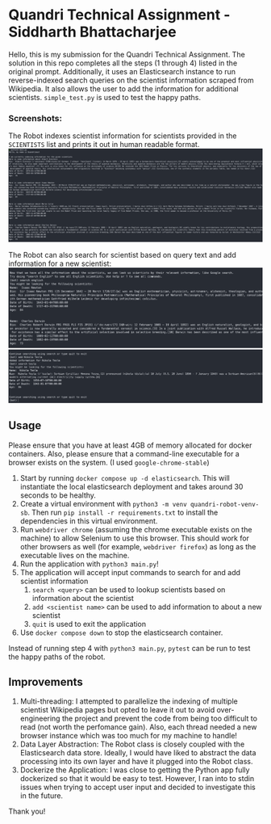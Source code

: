 # Quandri Technical Assignment - Siddharth Bhattacharjee
Hello, this is my submission for the Quandri Technical Assignment. The solution in this repo 
completes all the steps (1 through 4) listed in the original prompt. Additionally, it uses an Elasticsearch instance to run reverse-indexed search queries on the scientist information scraped from Wikipedia. It also allows the user to add the information for additional scientists. `simple_test.py` is used to test the happy paths.

### Screenshots: 
The Robot indexes scientist information for scientists provided in the `SCIENTISTS` list and prints it out in human readable format.
![Output Scientist information](demo/1.png)

The Robot can also search for scientist based on query text and add information for a new scientist: 
![Query for English Scientists](demo/2.png)
![Add Info for Nikola Tesla](demo/3.png)

## Usage
Please ensure that you have at least 4GB of memory allocated for docker containers. Also, please ensure that a command-line executable for a browser exists on the system. (I used `google-chrome-stable`)

1. Start by running `docker compose up -d elasticsearch`. This will instantiate the local elasticsearch deployment and takes around 30 seconds to be healthy. 
2. Create a virtual environment with `python3 -m venv quandri-robot-venv-sb`. Then run `pip install -r requirements.txt` to install the dependencies in this virtual environment. 
3. Run `webdriver chrome` (assuming the chrome executable exists on the machine) to allow Selenium to use this browser. This should work for other browsers as well (for example, `webdriver firefox`) as long as the executable lives on the machine. 
4. Run the application with `python3 main.py`! 
5. The application will accept input commands to search for and add scientist information
    1. `search <query>` can be used to lookup scientists based on information about the scientist 
    2. `add <scientist name>` can be used to add information to about a new scientist
    3. `quit` is used to exit the application
6. Use `docker compose down` to stop the elasticsearch container.

Instead of running step 4 with `python3 main.py`, `pytest` can be run to test the happy paths of the robot.

## Improvements
1. Multi-threading: I attempted to parallelize the indexing of multiple scientist Wikipedia pages but opted to leave it out to avoid over-engineering the project and prevent the code from being too difficult to read (not worth the perfomance gain). Also, each thread needed a new browser instance which was too much for my machine to handle! 
2. Data Layer Abstraction: The Robot class is closely coupled with the Elasticsearch data store. Ideally, I would have liked to abstract the data processing into its own layer and have it plugged into the Robot class. 
3. Dockerize the Application: I was close to getting the Python app fully dockerized so that it would be easy to test. However, I ran into to stdin issues when trying to accept user input and decided to investigate this in the future. 

Thank you! 